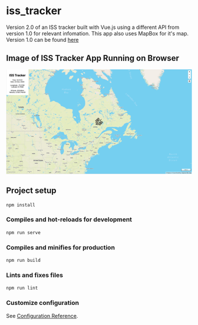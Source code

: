 # iss_tracker

Version 2.0 of an ISS tracker built with Vue.js using a different API from version 1.0 for relevant infomation. This app also uses MapBox for it's map. Version 1.0 can be found [here](https://github.com/JenkenK/iss_tracker)

## Image of ISS Tracker App Running on Browser

![Screenshot of App](src/assets/screenshot.png)

## Project setup
```
npm install
```

### Compiles and hot-reloads for development
```
npm run serve
```

### Compiles and minifies for production
```
npm run build
```

### Lints and fixes files
```
npm run lint
```

### Customize configuration
See [Configuration Reference](https://cli.vuejs.org/config/).
